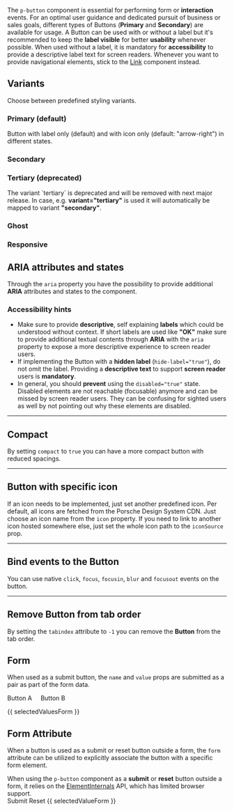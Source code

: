<ComponentHeading name="Button"></ComponentHeading>

The `p-button` component is essential for performing form or **interaction** events. For an optimal user guidance and
dedicated pursuit of business or sales goals, different types of Buttons (**Primary** and **Secondary**) are available
for usage. A Button can be used with or without a label but it's recommended to keep the **label visible** for better
**usability** whenever possible. When used without a label, it is mandatory for **accessibility** to provide a
descriptive label text for screen readers. Whenever you want to provide navigational elements, stick to the
[Link](components/link) component instead.

<TableOfContents></TableOfContents>

## Variants

Choose between predefined styling variants.

### Primary (default)

Button with label only (default) and with icon only (default: "arrow-right") in different states.

<Playground :markup="primary" :config="config"></Playground>

### Secondary

<Playground :markup="secondary" :config="config"></Playground>

### Tertiary (deprecated)

<Notification heading="Important note" heading-tag="h4" state="error">
  The variant `tertiary` is deprecated and will be removed with next major release.
  In case, e.g. <b>variant="tertiary"</b> is used it will automatically be mapped to variant <b>"secondary"</b>.
</Notification>

<Playground :markup="tertiary" :config="config"></Playground>

### Ghost

<Playground :markup="ghost" :config="config"></Playground>

### Responsive

<Playground :markup="responsive" :config="config"></Playground>

## ARIA attributes and states

Through the `aria` property you have the possibility to provide additional **ARIA** attributes and states to the
component.

<Playground :markup="accessibility" :config="config"></Playground>

### <A11yIcon></A11yIcon> Accessibility hints

- Make sure to provide **descriptive**, self explaining **labels** which could be understood without context. If short
  labels are used like **"OK"** make sure to provide additional textual contents through **ARIA** with the `aria`
  property to expose a more descriptive experience to screen reader users.
- If implementing the Button with a **hidden label** (`hide-label="true"`), do not omit the label. Providing a
  **descriptive text** to support **screen reader** users is **mandatory**.
- In general, you should **prevent** using the `disabled="true"` state. Disabled elements are not reachable (focusable)
  anymore and can be missed by screen reader users. They can be confusing for sighted users as well by not pointing out
  why these elements are disabled.

---

## Compact

By setting `compact` to `true` you can have a more compact button with reduced spacings.

<Playground :markup="compact" :config="config"></Playground>

---

## Button with specific icon

If an icon needs to be implemented, just set another predefined icon. Per default, all icons are fetched from the
Porsche Design System CDN. Just choose an icon name from the `icon` property. If you need to link to another icon hosted
somewhere else, just set the whole icon path to the `iconSource` prop.

<Playground :markup="icon" :config="config"></Playground>

---

## Bind events to the Button

You can use native `click`, `focus`, `focusin`, `blur` and `focusout` events on the button.

<Playground :markup="events" :config="config"></Playground>

---

## Remove Button from tab order

By setting the `tabindex` attribute to `-1` you can remove the **Button** from the tab order.

<Playground :markup="taborder" :config="config"></Playground>

## Form

When used as a submit button, the `name` and `value` props are submitted as a pair as part of the form data.

<Playground :frameworkMarkup="formExample" :config="{ ...config, withoutDemo: true }">
  <form @submit.prevent="onSubmit">
    <p-button name="option" value="A" type="submit" style="margin-inline-end: 16px;" :theme="theme">Button A</p-button>
    <p-button name="option" value="B" type="submit" :theme="theme">Button B</p-button>
  </form>
  <p-text :theme="theme">{{ selectedValuesForm }}</p-text>
</Playground>

## Form Attribute

When a button is used as a submit or reset button outside a form, the `form` attribute can be utilized to explicitly
associate the button with a specific form element.

<Notification heading="Attention" heading-tag="h2" state="warning">
When using the <code>p-button</code> component as a <strong>submit</strong> or <strong>reset</strong> button outside a form,
it relies on the <a href="https://developer.mozilla.org/en-US/docs/Web/API/ElementInternals">ElementInternals</a> API, which has limited
browser support.
</Notification>

<Playground :frameworkMarkup="formAttributeExample" :config="{ ...config, withoutDemo: true }">
  <form @submit.prevent="handleSubmit" id="some-form">
    <p-textarea name="some-name" label="Some Label" :theme="theme" />
  </form>
  <p-button-group>
    <p-button type="submit" form="some-form" :theme="theme">Submit</p-button>
    <p-button type="reset" form="some-form" :theme="theme">Reset</p-button>
  </p-button-group>
  <p-text :theme="theme">{{ selectedValueForm }}</p-text>
</Playground>

<script lang="ts">
import Vue from 'vue';
import Component from 'vue-class-component'; 
import {getButtonCodeSamples} from "@porsche-design-system/shared"; 
import type { Theme } from '@/models';

@Component
export default class Code extends Vue {
  config = { themeable: true, spacing: 'inline' };

  get theme(): Theme {
    return this.$store.getters.playgroundTheme;
  }

  formExample = getButtonCodeSamples('example-form');
  formAttributeExample = getButtonCodeSamples('example-form-attribute');
  
  primary = 
`<p-button>Some label</p-button>
<p-button loading>Some label</p-button>
<p-button disabled>Some label</p-button>
<br>
<p-button hide-label="true" icon="arrow-right">Some label</p-button>
<p-button hide-label="true" icon="arrow-right" loading>Some label</p-button>
<p-button hide-label="true" icon="arrow-right" disabled>Some label</p-button>`;
  
  secondary = 
`<p-button variant="secondary">Some label</p-button>
<p-button variant="secondary" loading="true">Some label</p-button>
<p-button variant="secondary" disabled="true">Some label</p-button>
<br>
<p-button variant="secondary" hide-label="true" icon="arrow-right">Some label</p-button>
<p-button variant="secondary" hide-label="true" icon="arrow-right" loading>Some label</p-button>
<p-button variant="secondary" hide-label="true" icon="arrow-right" disabled>Some label</p-button>`;

  tertiary = 
`<p-button variant="tertiary">Some label</p-button>
<p-button variant="tertiary" loading="true">Some label</p-button>
<p-button variant="tertiary" disabled="true">Some label</p-button>
<br>
<p-button variant="tertiary" hide-label="true" icon="arrow-right">Some label</p-button>
<p-button variant="tertiary" hide-label="true" icon="arrow-right" loading>Some label</p-button>
<p-button variant="tertiary" hide-label="true" icon="arrow-right" disabled>Some label</p-button>`;

  ghost = 
`<p-button variant="ghost">Some label</p-button>
<p-button variant="ghost" loading="true">Some label</p-button>
<p-button variant="ghost" disabled="true">Some label</p-button>
<br>
<p-button variant="ghost" hide-label="true" icon="arrow-right">Some label</p-button>
<p-button variant="ghost" hide-label="true" icon="arrow-right" loading>Some label</p-button>
<p-button variant="ghost" hide-label="true" icon="arrow-right" disabled>Some label</p-button>`;

  responsive =
`<p-button variant="primary" hide-label="{ base: true, s: false }" icon="arrow-right">Some label</p-button>
<p-button variant="secondary" hide-label="{ base: true, m: false }" icon="arrow-right">Some label</p-button>`;

  accessibility = 
`<p-button aria="{ 'aria-label': 'Some more descriptive label' }">Some label</p-button>`;

  compact = `<p-button compact="true">Some label</p-button>
<p-button compact="true" variant="secondary">Some label</p-button>
<p-button compact="true" variant="ghost">Some label</p-button>
<br>
<p-button compact="{ base: true, m: false }">Some label</p-button>
<p-button compact="{ base: true, m: false }" variant="secondary">Some label</p-button>
<p-button compact="{ base: true, m: false }" variant="ghost">Some label</p-button>
`;

  icon =
`<p-button icon="delete">Some label</p-button>
<p-button icon-source="${require('../../assets/icon-custom-kaixin.svg')}" hide-label="true">Some label</p-button>`;

  events =
`<p-button
  onclick="alert('click')"
  onfocus="console.log('focus')"
  onfocusin="console.log('focusin')"
  onblur="console.log('blur')"
  onfocusout="console.log('focusout')"
>Some label</p-button>`;
    
  taborder =
`<p-button>Some label</p-button>
<p-button tabindex="-1" hide-label="true" icon="arrow-right">Some label</p-button>
<p-button>Some label</p-button>`;

  selectedValuesForm = 'Last submitted data: none';
  onSubmit(e) {
    const formData = Array.from(new FormData(e.target, e.submitter).entries())[0];
    this.selectedValuesForm = `Last submitted data: ${formData.join('=') || 'none'}`;
  }

  selectedValueForm = 'Last submitted data: none';
  handleSubmit(e) {
    const formData = new FormData(e.target);
    this.selectedValueForm = `Last submitted data: ${
      Array.from(formData.entries(), ([_, value]) => value)
        .join('') || 'none'
    }`;
  }
}
</script>

